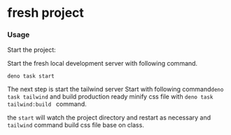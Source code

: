 # fresh project

### Usage

Start the project:

Start the fresh local development server with following command.
```
deno task start
```
The next step is start the tailwind server Start with following command` deno task tailwind ` and build production ready minify css file with `deno task tailwind:build ` command.

the `start`  will watch the project directory and restart as necessary and `tailwind` command build css file base on class.
